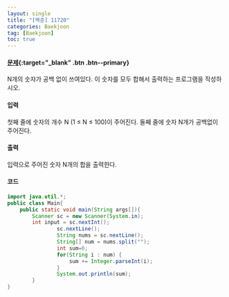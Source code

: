 ```yaml
---
layout: single
title: "[백준] 11720"
categories: Baekjoon
tag: [Baekjoon]
toc: true
---
```


#### [문제](https://www.acmicpc.net/problem/11720){:target="\_blank" .btn .btn--primary}
N개의 숫자가 공백 없이 쓰여있다. 이 숫자를 모두 합해서 출력하는 프로그램을 작성하시오.

#### 입력
첫째 줄에 숫자의 개수 N (1 ≤ N ≤ 100)이 주어진다. 둘째 줄에 숫자 N개가 공백없이 주어진다.

#### 출력
입력으로 주어진 숫자 N개의 합을 출력한다.

#### 코드
```java
import java.util.*;
public class Main{
	public static void main(String args[]){
		Scanner sc = new Scanner(System.in);
		int input = sc.nextInt();
                sc.nextLine();
                String nums = sc.nextLine();
                String[] num = nums.split("");
                int sum=0;
                for(String i : num) {
                    sum += Integer.parseInt(i);
                }
                System.out.println(sum);
        }
}
```
